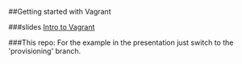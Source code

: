 ##Getting started with Vagrant

###slides
[Intro to Vagrant](http://slides.com/alanjohnson/deck)

###This repo:
For the example in the presentation just switch to the 'provisioning' branch.